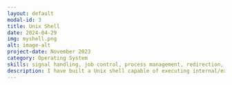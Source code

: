 ```yaml
---
layout: default
modal-id: 3
title: Unix Shell
date: 2024-04-29
img: myshell.png
alt: image-alt
project-date: November 2023
category: Operating System
skills: signal handling, job control, process management, redirection, unix
description: I have built a Unix shell capable of executing internal/external commands, handling signals, managing jobs, etc., based on Carnegie Mellon University's shell assignment instructions. <br> <a href="https://github.com/jhjh-kim/unix-shell">Code</a>
---
```

